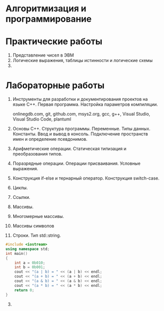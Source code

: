 # Алгоритмизация и программирование

# Практические работы
1. Представление чисел в ЭВМ
2. Логические выражения, таблицы истинности и логические схемы
3. 


# Лабораторные работы
1. Инструменты для разработки и документирования проектов на языке C++. Первая программа. Настройка параметров компиляции.
   
   onlinegdb.com, git, github.com, msys2.org, gcc, g++, Visual Studio, Visual Studio Code, plantuml
   
2. Основы С++. Структура программы. Переменные. Типы данных. Константы. Ввод и вывод в консоль. Подключение пространств имен и определение псевдонимов.
3. Арифметические операции. Статическая типизация и преобразования типов.
4. Поразрядные операции. Операции присваивания. Условные выражения.
5. Конструкция if-else и тернарный оператор. Конструкция switch-case.
6. Циклы.
7. Ссылки.
8. Массивы.
9. Многомерные массивы.
10. Массивы символов
11. Строки. Тип std::string.

```cpp
#include <iostream>
using namespace std;
int main()
{
    int a = 0b010;
    int b = 0b001;
    cout << "(a | b) = " << (a | b) << endl;
    cout << "(a + b) = " << (a + b) << endl;
    cout << "(a & b) = " << (a & b) << endl;
    cout << "(a * b) = " << (a * b) << endl;
    return 0;
}
```

3. 
